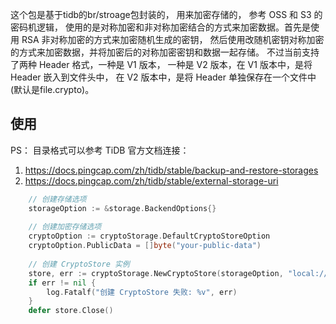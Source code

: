 <!--
 * @Author: zhangjt zhangjt@yingmi.cn
 * @Date: 2024-10-01 15:38:28
 * @LastEditors: zhangjt zhangjt@yingmi.cn
 * @LastEditTime: 2024-10-01 18:04:39
 * @Description: 
-->

这个包是基于tidb的br/stroage包封装的， 用来加密存储的， 参考 OSS 和 S3 的密码机逻辑， 使用的是对称加密和非对称加密结合的方式来加密数据。首先是使用 RSA 非对称加密的方式来加密随机生成的密钥， 然后使用改随机密钥对称加密的方式来加密数据，并将加密后的对称加密密钥和数据一起存储。
不过当前支持了两种 Header 格式，一种是 V1 版本， 一种是 V2 版本，在 V1 版本中，是将 Header 嵌入到文件头中， 在 V2 版本中，是将 Header 单独保存在一个文件中(默认是file.crypto)。

## 使用
PS： 目录格式可以参考 TiDB 官方文档连接：
1. https://docs.pingcap.com/zh/tidb/stable/backup-and-restore-storages
2. https://docs.pingcap.com/zh/tidb/stable/external-storage-uri

```go
	// 创建存储选项
	storageOption := &storage.BackendOptions{}
	
	// 创建加密存储选项
	cryptoOption := cryptoStorage.DefaultCryptoStoreOption
	cryptoOption.PublicData = []byte("your-public-data")
	
	// 创建 CryptoStore 实例
	store, err := cryptoStorage.NewCryptoStore(storageOption, "local:///path/to/storage", cryptoOption)
	if err != nil {
		log.Fatalf("创建 CryptoStore 失败: %v", err)
	}
	defer store.Close()
```

